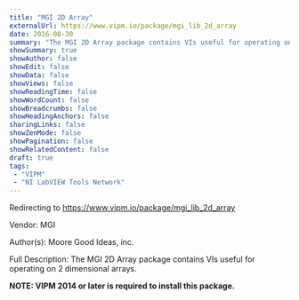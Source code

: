 ```yaml
---
title: "MGI 2D Array"
externalUrl: https://www.vipm.io/package/mgi_lib_2d_array
date: 2016-08-30
summary: "The MGI 2D Array package contains VIs useful for operating on 2 dimensional arrays."
showSummary: true
showAuthor: false
showEdit: false
showData: false
showViews: false
showReadingTime: false
showWordCount: false
showBreadcrumbs: false
showHeadingAnchors: false
sharingLinks: false
showZenMode: false
showPagination: false
showRelatedContent: false
draft: true
tags:
 - "VIPM"
 - "NI LabVIEW Tools Network"
---
```


Redirecting to https://www.vipm.io/package/mgi_lib_2d_array

Vendor: MGI

Author(s): Moore Good Ideas, inc.
 
Full Description:
The MGI 2D Array package contains VIs useful for operating on 2 dimensional arrays.  

**NOTE:  VIPM 2014 or later  is required to install this package.**